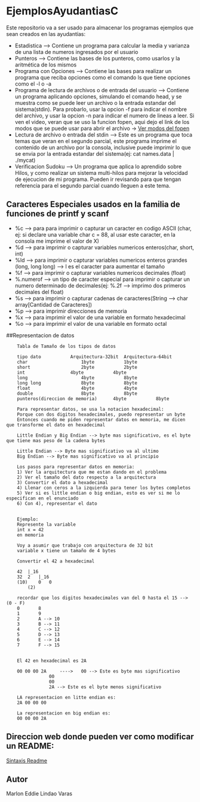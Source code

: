 # EjemplosAyudantiasC
Este repositorio va a ser usado para almacenar los programas ejemplos que sean creados en las ayudantías:
- Estadistica --> Contiene un programa para calcular la media y varianza de una lista de numeros ingresados por el usuario
- Punteros --> Contiene las bases de los punteros, como usarlos y la aritmética de los mismos
- Programa con Opciones --> Contiene las bases para realizar un programa que reciba opciones como el comando ls que tiene opciones como el -l o -a
- Programa de lectura de archivos o de entrada del usuario --> Contiene un programa aplicando opciones, simulando el comando head, y se muestra como se puede leer un archivo o la entrada estandar del sistema(stdin). Para probarlo, usar la opcion -f para indicar el nombre del archivo, y usar la opcion -n para indicar el numero de lineas a leer.
Si ven el video, veran que se uso la funcion fopen, aqui dejo el link de los modos que se puede usar para abrir el archivo -> [Ver modos del fopen](https://www.tutorialspoint.com/c_standard_library/c_function_fopen.htm)
- Lectura de archivo o entrada del stdin --> Este es un programa que toca temas que veran en el segundo parcial, este programa imprime el contenido de un archivo por la consola, inclusive puede imprimir lo que se envia por la entrada estandar del sistema(ej: cat names.data | ./mycat)
- Verificacion Sudoku --> Un programa que aplica lo aprendido sobre Hilos, y como realizar un sistema multi-hilos para mejorar la velocidad de ejecucion de mi programa. Pueden ir revisando para que tengan referencia para el segundo parcial cuando lleguen a este tema.

## Caracteres Especiales usados en la familia de funciones de printf y scanf
- %c --> para para imprimir o capturar un caracter en codigo ASCII (char, ej: si declare una variable char c = 88, al usar este caracter, en la consola me imprime el valor de X)
- %d --> para imprimir o capturar variables numericos enteros(char, short, int)
- %ld --> para imprimir o capturar variables numericos enteros grandes (long, long long) --> l es el caracter para aumentar el tamaño
- %f --> para imprimir o capturar variables numericos decimales (float)
- %.numerof --> un tipo de caracter especial para imprimir o capturar un numero determinado de decimales(ej: %.2f --> imprimo dos primeros decimales del float)
- %s --> para imprimir o capturar cadenas de caracteres(String --> char array[Cantidad de Caracteres])
- %p --> para imprimir direcciones de memoria
- %x --> para imprimir el valor de una variable en formato hexadecimal
- %o --> para imprimir el valor de una variable en formato octal

##Representacion de datos

		Tabla de Tamaño de los tipos de datos

		tipo dato			Arquitectura-32bit	Arquitectura-64bit
		char					1byte			1byte
		short					2byte			2byte
		int					4byte			4byte
		long					4byte			8byte
		long long				8byte			8byte
		float					4byte			4byte
		double					8byte			8byte
		punteros(direccion de memoria)		4byte			8byte	

		Para representar datos, se usa la notacion hexadecimal:
		Porque con dos digitos hexadecimales, puedo representar un byte
		Entonces cuando me piden representar datos en memoria, me dicen que transforme el dato en hexadecimal

		Little Endian y Big Endian --> byte mas significativo, es el byte que tiene mas peso de la cadena bytes

		Little Endian --> Byte mas significativo va al ultimo
		Big Endian --> Byte mas significativo va al principio

		Los pasos para representar datos en memoria:
		1) Ver la arquitectura que me estan dando en el problema
		2) Ver el tamaño del dato respecto a la arquitectura
		3) Convertir el dato a hexadecimal
		4) Llenar con ceros a la izquierda para tener los bytes completos
		5) Ver si es little endian o big endian, esto es ver si me lo especifican en el enunciado
		6) Con 4), representar el dato


		Ejemplo:
		Represente la variable 
		int x = 42 
		en memoria

		Voy a asumir que trabajo con arquitectura de 32 bit
		variable x tiene un tamaño de 4 bytes
		
		Convertir el 42 a hexadecimal
		
		42 	|_16
		32	2	|_16
		(10)	0	0	
			(2)

		recordar que los digitos hexadecimales van del 0 hasta el 15 --> (0 - F)
		0		8 
		1		9
		2		A --> 10
		3		B --> 11
		4		C --> 12
		5		D --> 13
		6		E --> 14
		7		F --> 15


		El 42 en hexadecimal es 2A
		
		00 00 00 2A 	----> 	00 --> Este es byte mas significativo
					00
					00
					2A --> Este es el byte menos significativo

		LA representacion en litte endian es:
		2A 00 00 00

		La representacion en big endian es:
		00 00 00 2A

## Direccion web donde pueden ver como modificar un README:
[Sintaxis Readme](https://docs.github.com/es/free-pro-team@latest/github/writing-on-github/basic-writing-and-formatting-syntax)

## Autor
Marlon Eddie Lindao Varas
